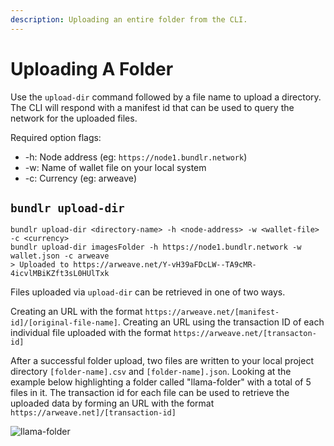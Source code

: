 ```yaml
---
description: Uploading an entire folder from the CLI.
---
```


# Uploading A Folder

Use the `upload-dir` command followed by a file name to upload a directory. The CLI will respond with a manifest id that can be used to query the network for the uploaded files.

Required option flags:

-   -h: Node address (eg: `https://node1.bundlr.network`)
-   -w: Name of wallet file on your local system
-   -c: Currency (eg: arweave)

## `bundlr upload-dir`

```console
bundlr upload-dir <directory-name> -h <node-address> -w <wallet-file> -c <currency>
bundlr upload-dir imagesFolder -h https://node1.bundlr.network -w wallet.json -c arweave
> Uploaded to https://arweave.net/Y-vH39aFDcLW--TA9cMR-4icvlMBiKZft3sL0HUlTxk
```

Files uploaded via `upload-dir` can be retrieved in one of two ways.

Creating an URL with the format `https://arweave.net/[manifest-id]/[original-file-name]`.
Creating an URL using the transaction ID of each individual file uploaded with the format `https://arweave.net/[transacton-id]`

After a successful folder upload, two files are written to your local project directory `[folder-name].csv` and `[folder-name].json`. Looking at the example below highlighting a folder called "llama-folder" with a total of 5 files in it. The transaction id for each file can be used to retrieve the uploaded data by forming an URL with the format `https://arweave.net]/[transaction-id]`

![llama-folder](/img/code-assets/llama-folder-manifest.png)
